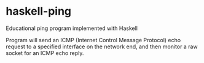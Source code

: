 # haskell-ping
Educational ping program implemented with Haskell

Program will send an ICMP (Internet Control Message Protocol) echo request to a specified interface on the network end, and then monitor a raw socket for an ICMP echo reply.